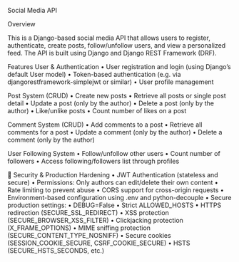 Social Media API

Overview

This is a Django-based social media API that allows users to register, authenticate, create posts, follow/unfollow users, and view a personalized feed. The API is built using Django and Django REST Framework (DRF).

Features
 User & Authentication
	•	User registration and login (using Django’s default User model)
	•	Token-based authentication (e.g. via djangorestframework-simplejwt or similar)
	•	User profile management

 Post System (CRUD)
	•	Create new posts
	•	Retrieve all posts or single post detail
	•	Update a post (only by the author)
	•	Delete a post (only by the author)
	•	Like/unlike posts
	•	Count number of likes on a post

 Comment System (CRUD)
	•	Add comments to a post
	•	Retrieve all comments for a post
	•	Update a comment (only by the author)
	•	Delete a comment (only by the author)

 User Following System
	•	Follow/unfollow other users
	•	Count number of followers
	•	Access following/followers list through   profiles


 🔐 Security & Production Hardening
	•	JWT Authentication (stateless and secure)
	•	Permissions: Only authors can edit/delete their own content
	•	Rate limiting to prevent abuse
	•	CORS support for cross-origin requests
	•	Environment-based configuration using .env and python-decouple
	•	Secure production settings:
	•	DEBUG=False
	•	Strict ALLOWED_HOSTS
	•	HTTPS redirection (SECURE_SSL_REDIRECT)
	•	XSS protection (SECURE_BROWSER_XSS_FILTER)
	•	Clickjacking protection (X_FRAME_OPTIONS)
	•	MIME sniffing protection (SECURE_CONTENT_TYPE_NOSNIFF)
	•	Secure cookies (SESSION_COOKIE_SECURE, CSRF_COOKIE_SECURE)
	•	HSTS (SECURE_HSTS_SECONDS, etc.)   